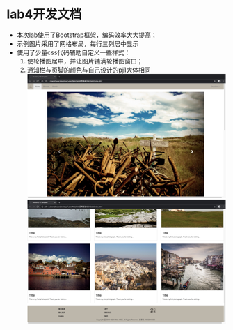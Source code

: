 # lab4开发文档
* 本次lab使用了Bootstrap框架，编码效率大大提高；
* 示例图片采用了网格布局，每行三列居中显示
* 使用了少量css代码辅助自定义一些样式：
   1. 使轮播图居中，并让图片铺满轮播图窗口；
   2. 通知栏与页脚的颜色与自己设计的pj1大体相同
![home1](images/home/home1.png)
![home2](images/home/home2.png)

